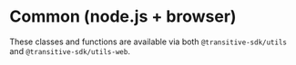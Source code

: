 # Common (node.js + browser)

These classes and functions are available via both `@transitive-sdk/utils` and `@transitive-sdk/utils-web`.